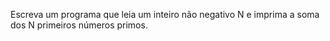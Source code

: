 Escreva um programa que leia um inteiro não negativo N e imprima a soma dos N primeiros números primos.